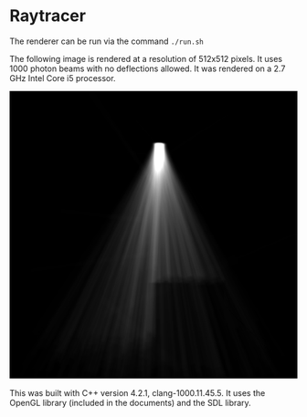 # Raytracer

The renderer can be run via the command ```./run.sh```


The following image is rendered at a resolution of 512x512 pixels. It uses 1000 photon beams with no deflections allowed. It was rendered on a 2.7 GHz Intel Core i5 processor.

![Cornell Box](https://github.com/RaeJ/Raytracer/blob/master/screenshot.png)

This was built with C++ version 4.2.1, clang-1000.11.45.5.
It uses the OpenGL library (included in the documents) and the SDL library.

